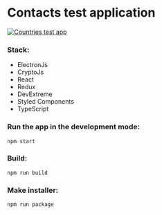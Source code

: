# Contacts test application

[![Countries test app](https://img.youtube.com/vi/M9TLPkGriqY/0.jpg)](https://www.youtube.com/watch?v=M9TLPkGriqY)

### Stack:

- ElectronJs
- CryptoJs
- React
- Redux
- DevExtreme
- Styled Components
- TypeScript

### Run the app in the development mode:

`npm start`

### Build:

`npm run build`

### Make installer:

`npm run package`
